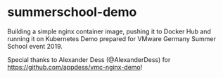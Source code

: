# summerschool-demo
Building a simple nginx container image, pushing it to Docker Hub and running it on Kubernetes
Demo prepared for VMware Germany Summer School event 2019.

Special thanks to Alexander Dess (@AlexanderDess) for https://github.com/appdess/vmc-nginx-demo!
